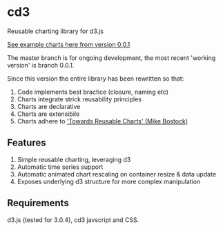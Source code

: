 cd3
===

Reusable charting library for d3.js

[See example charts here from version 0.0.1](https://github.com/sw4/cd3/blob/0.0.1/README.md)


The master branch is for ongoing development, the most recent 'working version' is branch 0.0.1.

Since this version the entire library has been rewritten so that:

1. Code implements best bractice (closure, naming etc)
2. Charts integrate strick reusability principles
3. Charts are declarative
4. Charts are extensibile
5. Charts adhere to ['Towards Reusable Charts' (Mike Bostock)](http://bost.ocks.org/mike/chart/)

Features
---

1. Simple reusable charting, leveraging d3
2. Automatic time series support
3. Automatic animated chart rescaling on container resize & data update
4. Exposes underlying d3 structure for more complex manipulation

Requirements
---
d3.js (tested for 3.0.4), cd3 javscript and CSS.

